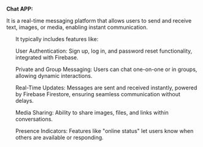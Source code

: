 <b>Chat APP:</b>

It is a real-time messaging platform that allows users to send and receive text, images, or media, enabling instant communication.

<ul>It typically includes features like:</ul>

<ul>User Authentication: Sign up, log in, and password reset functionality, integrated with Firebase.</ul>
<ul>Private and Group Messaging: Users can chat one-on-one or in groups, allowing dynamic interactions.</ul>
<ul>Real-Time Updates: Messages are sent and received instantly, powered by Firebase Firestore, ensuring seamless communication without delays.</ul>
<ul>Media Sharing: Ability to share images, files, and links within conversations.</ul>
<ul>Presence Indicators: Features like "online status" let users know when others are available or responding.</ul>

